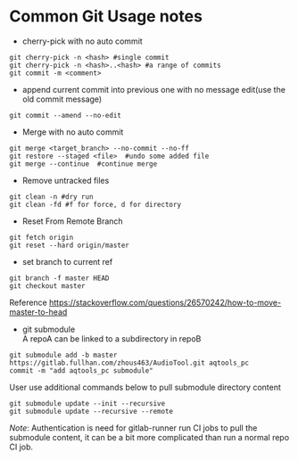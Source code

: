 # Common Git Usage notes

- cherry-pick with no auto commit
```
git cherry-pick -n <hash> #single commit
git cherry-pick -n <hash>..<hash> #a range of commits
git commit -m <comment>
```

- append current commit into previous one with no message edit(use the old commit message)
```
git commit --amend --no-edit
```

- Merge with no auto commit
```
git merge <target_branch> --no-commit --no-ff
git restore --staged <file>  #undo some added file
git merge --continue  #continue merge
```

- Remove untracked files
```
git clean -n #dry run
git clean -fd #f for force, d for directory
```

- Reset From Remote Branch
```
git fetch origin
git reset --hard origin/master
```

- set branch to current ref
```
git branch -f master HEAD
git checkout master
```
Reference https://stackoverflow.com/questions/26570242/how-to-move-master-to-head

- git submodule   
A repoA can be linked to a subdirectory in repoB
```
git submodule add -b master https://gitlab.fullhan.com/zhous463/AudioTool.git aqtools_pc
commit -m "add aqtools_pc submodule"
```
User use additional commands below to pull submodule directory content
```
git submodule update --init --recursive
git submodule update --recursive --remote
```
*Note*: Authentication is need for gitlab-runner run CI jobs to pull the submodule content, it can be a bit more complicated than run a normal repo CI job.
